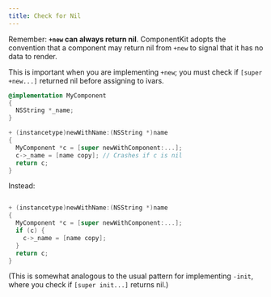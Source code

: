```yaml
---
title: Check for Nil
---
```


Remember: **`+new` can always return nil**. ComponentKit adopts the convention that a component may return nil from `+new` to signal that it has no data to render.

This is important when you are implementing `+new`; you must check if `[super +new...]` returned nil before assigning to ivars.

```objectivec redhighlight
@implementation MyComponent
{
  NSString *_name;
}

+ (instancetype)newWithName:(NSString *)name
{
  MyComponent *c = [super newWithComponent:...];
  c->_name = [name copy]; // Crashes if c is nil
  return c;
}
```

Instead:

```objectivec highlight

+ (instancetype)newWithName:(NSString *)name
{
  MyComponent *c = [super newWithComponent:...];
  if (c) {
    c->_name = [name copy];
  }
  return c;
}
```

(This is somewhat analogous to the usual pattern for implementing `-init`, where you check if `[super init...]` returns nil.)
